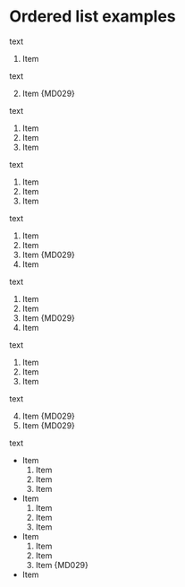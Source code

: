 # Ordered list examples

text

1. Item

text

2. Item {MD029}

text

1. Item
1. Item
1. Item

text

1. Item
2. Item
3. Item

text

1. Item
2. Item
1. Item {MD029}
4. Item

text

1. Item
1. Item
3. Item {MD029}
1. Item

text

1. Item
2. Item
3. Item

text

4. Item {MD029}
5. Item {MD029}

text

- Item
  1. Item
  1. Item
  1. Item
- Item
  1. Item
  2. Item
  3. Item
- Item
  1. Item
  2. Item
  4. Item {MD029}
- Item
